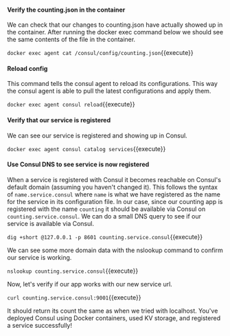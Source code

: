 #### Verify the counting.json in the container
We can check that our changes to counting.json have actually showed up in the container. After running the docker exec command below we should see the same contents of the file in the container.

`docker exec agent cat /consul/config/counting.json`{{execute}}

#### Reload config
This command tells the consul agent to reload its configurations. This way the consul agent is able to pull the latest configurations and apply them.

`docker exec agent consul reload`{{execute}}

#### Verify that our service is registered 
We can see our service is registered and showing up in Consul.

`docker exec agent consul catalog services`{{execute}}

#### Use Consul DNS to see service is now registered
When a service is registered with Consul it becomes reachable on Consul's default domain (assuming you haven't changed it). This follows the syntax of `name.service.consul` where `name` is what we have registered as the name for the service in its configuration file. In our case, since our counting app is registered with the name `counting` it should be available via Consul on `counting.service.consul`. We can do a small DNS query to see if our service is available via Consul. 

`dig +short @127.0.0.1 -p 8601 counting.service.consul`{{execute}}

We can see some more domain data with the nslookup command to confirm our service is working.

`nslookup counting.service.consul`{{execute}}

Now, let's verify if our app works with our new service url.

`curl counting.service.consul:9001`{{execute}}

It should return its count the same as when we tried with localhost. You've deployed Consul using Docker containers, used KV storage, and registered a service successfully!